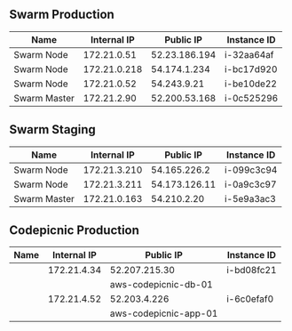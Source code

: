 ## Swarm Production
|  Name | Internal IP  | Public IP  | Instance ID |
|---|---|---|---|
| Swarm Node  | 172.21.0.51  |  52.23.186.194  | i-32aa64af
| Swarm Node  | 172.21.0.218  |  54.174.1.234  | i-bc17d920
| Swarm Node  | 172.21.0.52  |  54.243.9.21  | i-be10de22
| Swarm Master  | 172.21.2.90  |  52.200.53.168  | i-0c525296
## Swarm Staging
|  Name | Internal IP  | Public IP  | Instance ID |
|---|---|---|---|
| Swarm Node  | 172.21.3.210  |  54.165.226.2  | i-099c3c94
| Swarm Node  | 172.21.3.211  |  54.173.126.11  | i-0a9c3c97
| Swarm Master  | 172.21.0.163  |  54.210.2.20  | i-5e9a3ac3
## Codepicnic Production
|  Name | Internal IP  | Public IP  | Instance ID |
|---|---|---|---|
|   | 172.21.4.34  |  52.207.215.30  | i-bd08fc21
|   |   |  aws-codepicnic-db-01  | 
|   | 172.21.4.52  |  52.203.4.226  | i-6c0efaf0
|   |   |  aws-codepicnic-app-01  | 
